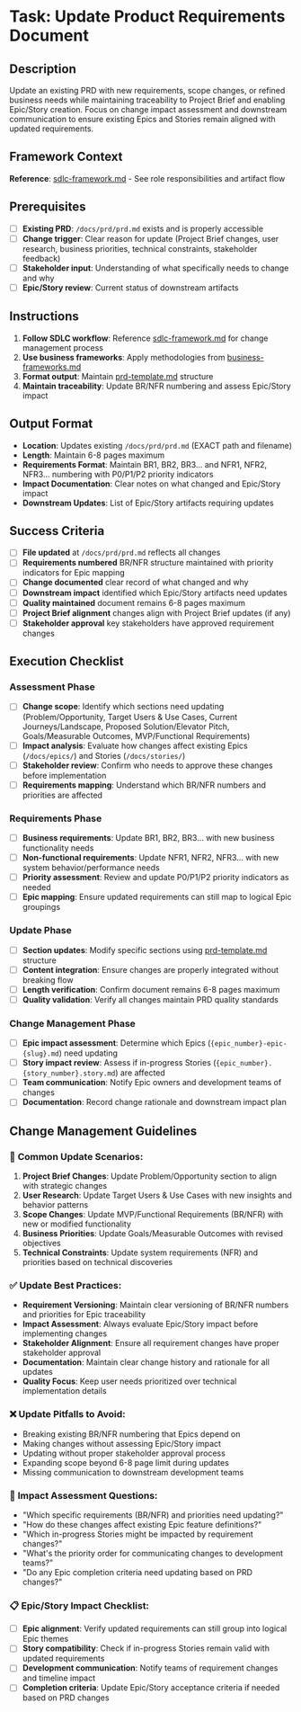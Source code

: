 # Task: Update Product Requirements Document

## Description

Update an existing PRD with new requirements, scope changes, or refined business needs while maintaining traceability to Project Brief and enabling Epic/Story creation. Focus on change impact assessment and downstream communication to ensure existing Epics and Stories remain aligned with updated requirements.

## Framework Context

**Reference**: [sdlc-framework.md](./.krci-ai/data/common/sdlc-framework.md) - See role responsibilities and artifact flow

## Prerequisites

- [ ] **Existing PRD**: `/docs/prd/prd.md` exists and is properly accessible
- [ ] **Change trigger**: Clear reason for update (Project Brief changes, user research, business priorities, technical constraints, stakeholder feedback)
- [ ] **Stakeholder input**: Understanding of what specifically needs to change and why
- [ ] **Epic/Story review**: Current status of downstream artifacts

## Instructions

1. **Follow SDLC workflow**: Reference [sdlc-framework.md](./.krci-ai/data/common/sdlc-framework.md) for change management process
2. **Use business frameworks**: Apply methodologies from [business-frameworks.md](./.krci-ai/data/business-frameworks.md)
3. **Format output**: Maintain [prd-template.md](./.krci-ai/templates/prd-template.md) structure
4. **Maintain traceability**: Update BR/NFR numbering and assess Epic/Story impact

## Output Format

- **Location**: Updates existing `/docs/prd/prd.md` (EXACT path and filename)
- **Length**: Maintain 6-8 pages maximum
- **Requirements Format**: Maintain BR1, BR2, BR3... and NFR1, NFR2, NFR3... numbering with P0/P1/P2 priority indicators
- **Impact Documentation**: Clear notes on what changed and Epic/Story impact
- **Downstream Updates**: List of Epic/Story artifacts requiring updates

## Success Criteria

- [ ] **File updated** at `/docs/prd/prd.md` reflects all changes
- [ ] **Requirements numbered** BR/NFR structure maintained with priority indicators for Epic mapping
- [ ] **Change documented** clear record of what changed and why
- [ ] **Downstream impact** identified which Epic/Story artifacts need updates
- [ ] **Quality maintained** document remains 6-8 pages maximum
- [ ] **Project Brief alignment** changes align with Project Brief updates (if any)
- [ ] **Stakeholder approval** key stakeholders have approved requirement changes

## Execution Checklist

### Assessment Phase

- [ ] **Change scope**: Identify which sections need updating (Problem/Opportunity, Target Users & Use Cases, Current Journeys/Landscape, Proposed Solution/Elevator Pitch, Goals/Measurable Outcomes, MVP/Functional Requirements)
- [ ] **Impact analysis**: Evaluate how changes affect existing Epics (`/docs/epics/`) and Stories (`/docs/stories/`)
- [ ] **Stakeholder review**: Confirm who needs to approve these changes before implementation
- [ ] **Requirements mapping**: Understand which BR/NFR numbers and priorities are affected

### Requirements Phase

- [ ] **Business requirements**: Update BR1, BR2, BR3... with new business functionality needs
- [ ] **Non-functional requirements**: Update NFR1, NFR2, NFR3... with new system behavior/performance needs
- [ ] **Priority assessment**: Review and update P0/P1/P2 priority indicators as needed
- [ ] **Epic mapping**: Ensure updated requirements can still map to logical Epic groupings

### Update Phase

- [ ] **Section updates**: Modify specific sections using [prd-template.md](./.krci-ai/templates/prd-template.md) structure
- [ ] **Content integration**: Ensure changes are properly integrated without breaking flow
- [ ] **Length verification**: Confirm document remains 6-8 pages maximum
- [ ] **Quality validation**: Verify all changes maintain PRD quality standards

### Change Management Phase

- [ ] **Epic impact assessment**: Determine which Epics (`{epic_number}-epic-{slug}.md`) need updating
- [ ] **Story impact review**: Assess if in-progress Stories (`{epic_number}.{story_number}.story.md`) are affected
- [ ] **Team communication**: Notify Epic owners and development teams of changes
- [ ] **Documentation**: Record change rationale and downstream impact plan

## Change Management Guidelines

### 🔄 **Common Update Scenarios:**

1. **Project Brief Changes**: Update Problem/Opportunity section to align with strategic changes
2. **User Research**: Update Target Users & Use Cases with new insights and behavior patterns
3. **Scope Changes**: Update MVP/Functional Requirements (BR/NFR) with new or modified functionality
4. **Business Priorities**: Update Goals/Measurable Outcomes with revised objectives
5. **Technical Constraints**: Update system requirements (NFR) and priorities based on technical discoveries

### ✅ **Update Best Practices:**

- **Requirement Versioning**: Maintain clear versioning of BR/NFR numbers and priorities for Epic traceability
- **Impact Assessment**: Always evaluate Epic/Story impact before implementing changes
- **Stakeholder Alignment**: Ensure all requirement changes have proper stakeholder approval
- **Documentation**: Maintain clear change history and rationale for all updates
- **Quality Focus**: Keep user needs prioritized over technical implementation details

### ❌ **Update Pitfalls to Avoid:**

- Breaking existing BR/NFR numbering that Epics depend on
- Making changes without assessing Epic/Story impact
- Updating without proper stakeholder approval process
- Expanding scope beyond 6-8 page limit during updates
- Missing communication to downstream development teams

### 🎯 **Impact Assessment Questions:**

- "Which specific requirements (BR/NFR) and priorities need updating?"
- "How do these changes affect existing Epic feature definitions?"
- "Which in-progress Stories might be impacted by requirement changes?"
- "What's the priority order for communicating changes to development teams?"
- "Do any Epic completion criteria need updating based on PRD changes?"

### 📋 **Epic/Story Impact Checklist:**

- [ ] **Epic alignment**: Verify updated requirements can still group into logical Epic themes
- [ ] **Story compatibility**: Check if in-progress Stories remain valid with updated requirements
- [ ] **Development communication**: Notify teams of requirement changes and timeline impact
- [ ] **Completion criteria**: Update Epic/Story acceptance criteria if needed based on PRD changes
